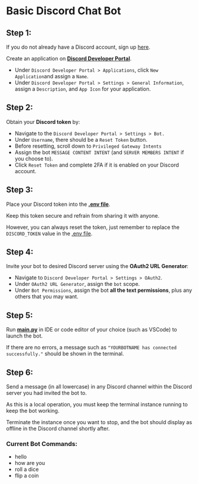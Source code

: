 # Basic Discord Chat Bot

## Step 1: 

If you do not already have a Discord account, sign up [here](https://discord.com/register).

Create an application on [**Discord Developer Portal**](https://discord.com/developers/applications).

- Under `Discord Developer Portal > Applications`, click `New Application`and assign a `Name`.
- Under `Discord Developer Portal > Settings > General Information`, assign a `Description`, and `App Icon` for your application.

## Step 2:

Obtain your **Discord token** by:
- Navigate to the `Discord Developer Portal > Settings > Bot.`
- Under `Username`, there should be a `Reset Token` button.
- Before resetting, scroll down to `Privileged Gateway Intents`
- Assign the bot `MESSAGE CONTENT INTENT` (and `SERVER MEMBERS INTENT` if you choose to).
- Click `Reset Token` and complete 2FA if it is enabled on your Discord account.

## Step 3:

Place your Discord token into the [**.env file**](main/.env).

Keep this token secure and refrain from sharing it with anyone. 

However, you can always reset the token, just remember to replace the `DISCORD_TOKEN` value in the [.env file](main/.env).

## Step 4:

Invite your bot to desired Discord server using the **OAuth2 URL Generator**:
- Navigate to `Discord Developer Portal > Settings > OAuth2`.
- Under `OAuth2 URL Generator`, assign the `bot` scope.
- Under `Bot Permissions`, assign the bot **all the text permissions**, plus any others that you may want.

## Step 5:

Run [**main.py**](main/main.py) in IDE or code editor of your choice (such as VSCode) to launch the bot.

If there are no errors, a message such as `"YOURBOTNAME has connected successfully."` should be shown in the terminal.

## Step 6:

Send a message (in all lowercase) in any Discord channel within the Discord server you had invited the bot to.

As this is a local operation, you must keep the terminal instance running to keep the bot working. 

Terminate the instance once you want to stop, and the bot should display as offline in the Discord channel shortly after.

### Current Bot Commands:

- hello
- how are you
- roll a dice
- flip a coin
